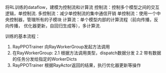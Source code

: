将RL训练的dataflow，建模为控制流和计算流
控制流：控制多个模型之间的交互逻辑，单控制流.
    多控制流：减少单控制流的集中通信开销
    单控制流：使用一个中央控制器，管理所有的子模块
计算流：单个模型内部的计算流程（前向传播，反向传播， 优化器更新，自回归生成等），多计算流.

训练的基本流程：
1. RayPPOTrainer 向RayWorkerGroup发起方法调用
2. 在RayWorkerGroup:
    2.1 根据方法调用类型，dispatch数据分发
    2.2 带有数据的任务分发给指定的WorkerDicts
3. RayPPOTrainer 根据RayActor返回的结果，执行优化器更新等操作


